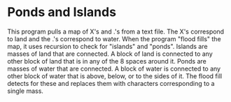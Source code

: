 # Ponds and Islands

This program pulls a map of X's and .'s from a text file. The X's correspond to land and the .'s correspond to water. When the program "flood fills" the map, it uses recursion to check for "islands" and "ponds". Islands are masses of land that are connected. A block of land is connected to any other block of land that is in any of the 8 spaces around it. Ponds are masses of water that are connected. A block of water is connected to any other block of water that is above, below,  or to the sides of it. The flood fill detects for these and replaces them with characters corresponding to a single mass.